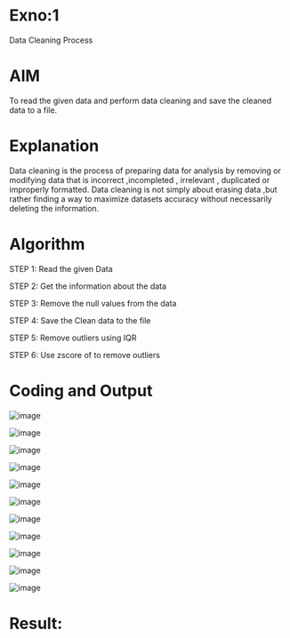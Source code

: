 # Exno:1
Data Cleaning Process

# AIM
To read the given data and perform data cleaning and save the cleaned data to a file.

# Explanation
Data cleaning is the process of preparing data for analysis by removing or modifying data that is incorrect ,incompleted , irrelevant , duplicated or improperly formatted. Data cleaning is not simply about erasing data ,but rather finding a way to maximize datasets accuracy without necessarily deleting the information.

# Algorithm
STEP 1: Read the given Data

STEP 2: Get the information about the data

STEP 3: Remove the null values from the data

STEP 4: Save the Clean data to the file

STEP 5: Remove outliers using IQR

STEP 6: Use zscore of to remove outliers

# Coding and Output

![image](https://github.com/user-attachments/assets/8d06ed39-3692-45c9-a892-ed3cd792562d)

![image](https://github.com/user-attachments/assets/476aacd8-9640-42e6-920b-b38a1754a042)

![image](https://github.com/user-attachments/assets/8fa44e25-e855-4519-b8e9-689fa9715598)

![image](https://github.com/user-attachments/assets/6c261cda-15d8-403b-8ef4-684911c345f1)

![image](https://github.com/user-attachments/assets/81eb88e6-addc-461a-b2e3-dab2a11c7793)

![image](https://github.com/user-attachments/assets/925e2368-a945-4b2e-b0a0-b90bb75cd642)

![image](https://github.com/user-attachments/assets/df130686-62fc-48ed-b345-f0cfa3499190)

![image](https://github.com/user-attachments/assets/7e9d96d2-ec2c-4198-b2bc-379fd4831c5e)

![image](https://github.com/user-attachments/assets/8054afae-3ebb-4a73-a514-d6a68bc64d57)

![image](https://github.com/user-attachments/assets/f46aa070-a4b5-48bc-9381-126a1d22c93c)

![image](https://github.com/user-attachments/assets/e90adba9-2cc1-4546-b43b-e2404e9cef54)


            
# Result:

         
